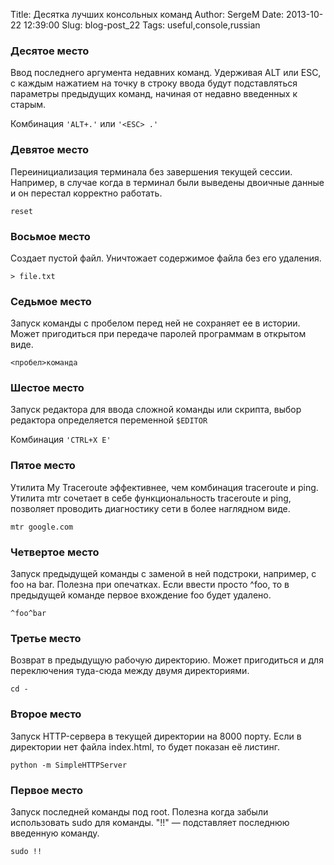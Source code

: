 Title: Десятка лучших консольных команд
Author: SergeM
Date: 2013-10-22 12:39:00
Slug: blog-post_22
Tags: useful,console,russian

### Десятое место

Ввод последнего аргумента недавних команд. Удерживая ALT или ESC, с каждым нажатием на точку в строку ввода будут подставляться параметры предыдущих команд, начиная от недавно введенных к старым.

Комбинация `'ALT+.'` или `'<ESC> .'`


### Девятое место

Переинициализация терминала без завершения текущей сессии. Например, в случае когда в терминал были выведены двоичные данные и он перестал корректно работать.
```
reset
```

### Восьмое место

Создает пустой файл. Уничтожает содержимое файла без его удаления.
```
> file.txt
```

### Седьмое место

Запуск команды с пробелом перед ней не сохраняет ее в истории. Может пригодиться при передаче паролей программам в открытом виде.
```
<пробел>команда
```

### Шестое место

Запуск редактора для ввода сложной команды или скрипта, выбор редактора определяется переменной `$EDITOR`

Комбинация `'CTRL+X E'`


### Пятое место

Утилита My Traceroute эффективнее, чем комбинация traceroute и ping. Утилита mtr сочетает в себе функциональность traceroute и ping, позволяет проводить диагностику сети в более наглядном виде.
```
mtr google.com
```

### Четвертое место

Запуск предыдущей команды с заменой в ней подстроки, например, с foo на bar. Полезна при опечатках. Если ввести просто ^foo, то в предыдущей команде первое вхождение foo будет удалено.
```
^foo^bar
```

### Третье место

Возврат в предыдущую рабочую директорию. Может пригодиться и для переключения туда-сюда между двумя директориями.
```
cd -
```

### Второе место

Запуск HTTP-сервера в текущей директории на 8000 порту. Если в директории нет файла index.html, то будет показан её листинг.
```
python -m SimpleHTTPServer
```

### Первое место

Запуск последней команды под root.
Полезна когда забыли использовать sudo для команды. "!!" — подставляет последнюю введенную команду.
```
sudo !!
```
